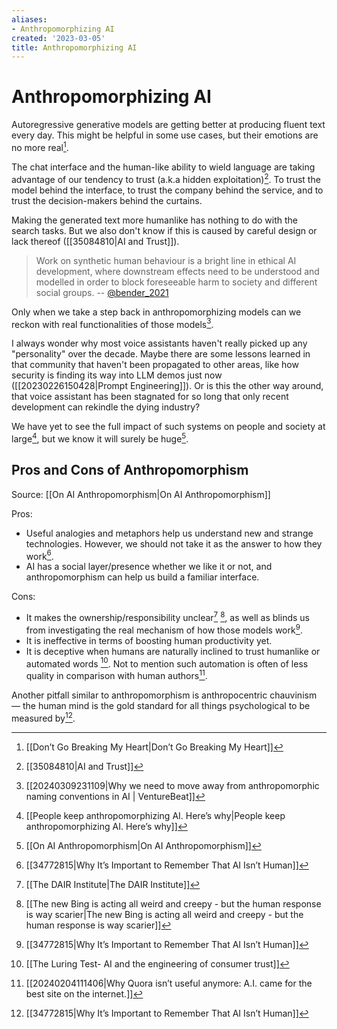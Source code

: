 ```yaml
---
aliases:
- Anthropomorphizing AI
created: '2023-03-05'
title: Anthropomorphizing AI
---
```


# Anthropomorphizing AI

Autoregressive generative models are getting better at producing fluent text every day. This might be helpful in some use cases, but their emotions are no more real[^1].

The chat interface and the human-like ability to wield language are taking advantage of our tendency to trust (a.k.a hidden exploitation)[^2]. To trust the model behind the interface, to trust the company behind the service, and to trust the decision-makers behind the curtains.

Making the generated text more humanlike has nothing to do with the search tasks. But we also don't know if this is caused by careful design or lack thereof ([[35084810|AI and Trust]]).

> Work on synthetic human behaviour is a bright line in ethical AI development, where downstream effects need to be understood and modelled in order to block foreseeable harm to society and different social groups.
> -- [@bender_2021](https://doi.org/10.1145/3442188.3445922)

Only when we take a step back in anthropomorphizing models can we reckon with real functionalities of those models[^10].

I always wonder why most voice assistants haven't really picked up any "personality" over the decade. Maybe there are some lessons learned in that community that haven't been propagated to other areas, like how security is finding its way into LLM demos just now ([[20230226150428|Prompt Engineering]]). Or is this the other way around, that voice assistant has been stagnated for so long that only recent development can rekindle the dying industry?

We have yet to see the full impact of such systems on people and society at large[^3], but we know it will surely be huge[^4].

## Pros and Cons of Anthropomorphism

Source: [[On AI Anthropomorphism|On AI Anthropomorphism]]

Pros:
- Useful analogies and metaphors help us understand new and strange technologies. However, we should not take it as the answer to how they work[^5].
- AI has a social layer/presence whether we like it or not, and anthropomorphism can help us build a familiar interface.

Cons:
- It makes the ownership/responsibility unclear[^6] [^7], as well as blinds us from investigating the real mechanism of how those models work[^5].
- It is ineffective in terms of boosting human productivity yet.
- It is deceptive when humans are naturally inclined to trust humanlike or automated words [^8]. Not to mention such automation is often of less quality in comparison with human authors[^9].

Another pitfall similar to anthropomorphism is anthropocentric chauvinism — the human mind is the gold standard for all things psychological to be measured by[^5].

[^1]: [[Don’t Go Breaking My Heart|Don’t Go Breaking My Heart]]
[^2]: [[35084810|AI and Trust]]
[^3]: [[People keep anthropomorphizing AI. Here’s why|People keep anthropomorphizing AI. Here’s why]]
[^4]: [[On AI Anthropomorphism|On AI Anthropomorphism]]
[^5]: [[34772815|Why It’s Important to Remember That AI Isn’t Human]]
[^6]: [[The DAIR Institute|The DAIR Institute]]
[^7]: [[The new Bing is acting all weird and creepy - but the human response is way scarier|The new Bing is acting all weird and creepy - but the human response is way scarier]]
[^8]: [[The Luring Test- AI and the engineering of consumer trust]]
[^9]: [[20240204111406|Why Quora isn’t useful anymore: A.I. came for the best site on the internet.]]
[^10]: [[20240309231109|Why we need to move away from anthropomorphic naming conventions in AI | VentureBeat]]